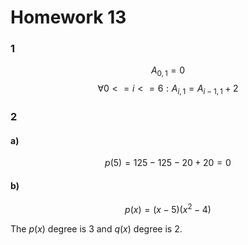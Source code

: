 # Homework 13

### 1

$$A_{0,1} = 0$$
$$\forall 0<=i<=6 : A_{i,1} = A_{i - 1, 1} + 2$$

### 2

#### a)

$$p(5) = 125 - 125 - 20 + 20 = 0$$

#### b)

$$p(x) = (x-5)(x^2 - 4)$$

The $p(x)$ degree is 3 and $q(x)$ degree is 2.
